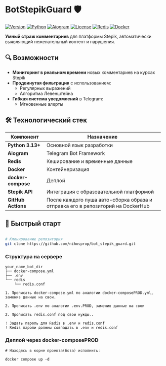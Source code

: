 # BotStepikGuard 🛡️

[![Version](https://img.shields.io/badge/version-v1.0-blue)](https://github.com/yourname/BotStepikGuard/releases)
[![Python](https://img.shields.io/badge/Python-3.13.1-green)](https://www.python.org/)
[![Aiogram](https://img.shields.io/badge/Aiogram-3.21-brightgreen)](https://docs.aiogram.dev/)
[![License](https://img.shields.io/badge/License-MIT-yellow.svg)](https://opensource.org/licenses/MIT)
[![Redis](https://img.shields.io/badge/Redis-7-red)](https://redis.io/)
[![Docker](https://img.shields.io/badge/Docker-20.10%2B-blue)](https://www.docker.com/)

**Умный страж комментариев** для платформы Stepik, автоматически выявляющий нежелательный контент и нарушения.

## 🔍 Возможности

- **Мониторинг в реальном времени** новых комментариев на курсах Stepik
- **Продвинутая фильтрация** с использованием:
  - Регулярных выражений
  - Алгоритма Левенштейна
- **Гибкая система уведомлений** в Telegram:
  - Мгновенные алерты

## 🛠 Технологический стек

| Компонент          | Назначение                                                                      |
|--------------------|---------------------------------------------------------------------------------|
| **Python 3.13+**   | Основной язык разработки                                                        |
| **Aiogram**        | Telegram Bot Framework                                                          |
| **Redis**          | Кеширование и временные данные                                                  |
| **Docker**         | Контейнеризация                                                                 |
| **docker-compose** | Деплой                                                                          |
| **Stepik API**     | Интеграция с образовательной платформой                                         |
| **GitHub Actions** | После каждого пуша авто-сборка образа и отправка его в репозиторий на DockerHub |

## 🚀 Быстрый старт

```bash

# Клонирование репозитория
git clone https://github.com/nihosprop/bot_stepik_guard.git
```

### Структура на сервере
```
your_name_bot_dir
├── docker-compose.yml
├── .env
└── redis
    └── redis.conf

1. Прописать docker-compose.yml по аналогии docker-composePROD.yml,
заменив данные на свои.

2. Прописать .env по аналогии .env.PROD, заменив данные на свои

2. Прописать redis.conf под свои нужды..

! Задать пароль для Redis в .env и redis.conf
! Redis пароли должны совпадать в .env и redis.conf
```
### Деплой через docker-composePROD

```code
# Находясь в корне проекта(бота) исполнить:

docker compose up -d
```